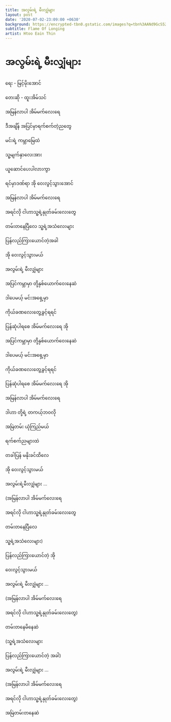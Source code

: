 ```yaml
---
title: အလွမ်းရဲ့ မီးလျှံများ
layout: post
date: '2020-07-02-23:09:00 +0630'
background: https://encrypted-tbn0.gstatic.com/images?q=tbn%3AANd9GcS52bh_04RHzdx7sMhS_Z1JYVN9RT_Xp1HJvw&usqp=CAU
subtitle: Flame Of Longing
artist: Htoo Eain Thin
---
```


# အလွမ်းရဲ့ မီးလျှံများ

ရေး - မြင့်မိုးအောင်

တေးဆို - ထူးအိမ်သင်

အမြန်လာပါ အိမ်မက်လေးရေ

ဒီအချိန် အပြင်မှာရက်စက်တဲ့ညတွေ

မင်းရဲ့ ကမ္ဘာမြေထဲ

သူ့မျက်နှာလေးအား

ယူဆောင်ပေးပါလားကွာ

ရင်မှာဒဏ်ရာ အို ဝေးလွင့်သွားအောင်

အမြန်လာပါ အိမ်မက်လေးရေ

အရင်လို ငါဟာသူ့ရဲ့နှုတ်ခမ်းလေးတွေ

တမ်းတနေပြီလေ သူ့ရဲ့အသံလေးများ

ပြန်လည်ကြားယောင်တဲ့အခါ

အို ဝေးလွင့်သွားမယ်

အလွမ်းရဲ့ မီးလျှံများ

အပြင်ကမ္ဘာမှာ တို့နှစ်ယောက်ဝေးနေဆဲ

ဒါပေမယ့် မင်းအရှေ့မှာ

ကိုယ်ခဏလေးတွေ့ခွင့်ရရင်

ပြန်ဆုံပါရစေ အိမ်မက်လေးရေ အို

အပြင်ကမ္ဘာမှာ တို့နှစ်ယောက်ဝေးနေဆဲ

ဒါပေမယ့် မင်းအရှေ့မှာ

ကိုယ်ခဏလေးတွေ့ခွင့်ရရင်

ပြန်ဆုံပါရစေ အိမ်မက်လေးရေ အို

အမြန်လာပါ အိမ်မက်လေးရေ

ဒါဟာ တို့ရဲ့ တကယ့်ဘဝလို

အမြဲတမ်း ယုံကြည်မယ်

ရက်စက်ညများထဲ

တခါပြန် မနိုးခင်ထိလေ

အို ဝေးလွင့်သွားမယ်

အလွမ်းရဲ့မီးလျှံများ ...

(အမြန်လာပါ အိမ်မက်လေးရေ

အရင်လို ငါဟာသူ့ရဲ့နှုတ်ခမ်းလေးတွေ

တမ်းတနေပြီလေ

သူ့ရဲ့အသံလေးများ)

ပြန်လည်ကြားယောင်တဲ့ အို

ဝေးလွင့်သွားမယ်

အလွမ်းရဲ့ မီးလျှံများ ...

(အမြန်လာပါ အိမ်မက်လေးရေ

အရင်လို ငါဟာသူ့ရဲ့နှုတ်ခမ်းလေးတွေ)

တမ်းတနေမိနေဆဲ

(သူ့ရဲ့အသံလေးများ

ပြန်လည်ကြားယောင်တဲ့ အခါ)

အလွမ်းရဲ့ မီးလျှံများ ...

(အမြန်လာပါ အိမ်မက်လေးရေ

အရင်လို ငါဟာသူ့ရဲ့နှုတ်ခမ်းလေးတွေ)

အမြဲတမ်းတနေဆဲ
